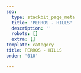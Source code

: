 ```yaml
---
seo:
  type: stackbit_page_meta
  title: 'PERROS - HILLS'
  description: ''
  robots: []
  extra: []
template: category
title: PERROS - HILLS
order: '010'

---
```

